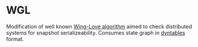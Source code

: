 # WGL
Modification of well known [Wing-Love algorithm](http://www.cs.ox.ac.uk/people/gavin.lowe/LinearizabiltyTesting/paper.pdf)
aimed to check distributed systems for snapshot serializeability.
Consumes state graph in [dyntables](https://github.com/ssmike/dyntables) format. 
